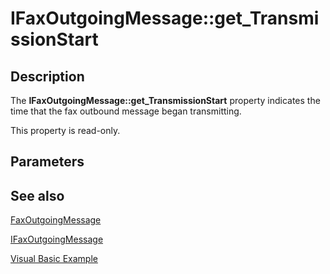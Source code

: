 # IFaxOutgoingMessage::get_TransmissionStart

## Description

The **IFaxOutgoingMessage::get_TransmissionStart** property indicates the time that the fax outbound message began transmitting.

This property is read-only.

## Parameters

## See also

[FaxOutgoingMessage](https://learn.microsoft.com/previous-versions/windows/desktop/fax/-mfax-faxoutgoingmessage)

[IFaxOutgoingMessage](https://learn.microsoft.com/previous-versions/windows/desktop/api/faxcomex/nn-faxcomex-ifaxoutgoingmessage)

[Visual Basic Example](https://learn.microsoft.com/previous-versions/windows/desktop/fax/-mfax-opening-a-fax-from-the-outgoing-archive)